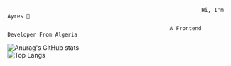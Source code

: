                                                                  Hi, I'm Ayres 👋
 
                                                       A Frontend  Developer From Algeria



  ![Anurag's GitHub stats](https://github-readme-stats.vercel.app/api?username=Ayres-Adel&show_icons=true&theme=radical)  
  ![Top Langs](https://github-readme-stats.vercel.app/api/top-langs/?username=Ayres-Adel&hide_progress=true)

